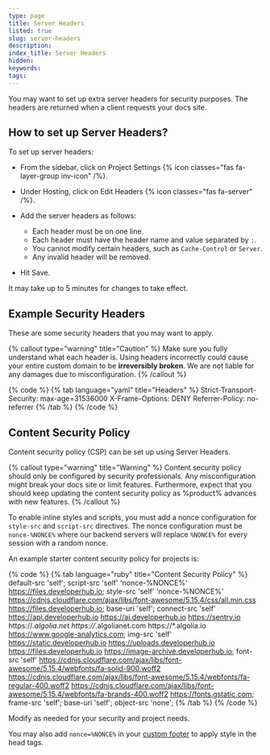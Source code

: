 ```yaml
---
type: page
title: Server Headers
listed: true
slug: server-headers
description: 
index_title: Server Headers
hidden: 
keywords: 
tags: 
---
```



You may want to set up extra server headers for security purposes. The headers are returned when a client requests your docs site.

## How to set up Server Headers?

To set up server headers:

- From the sidebar, click on Project Settings {% icon classes="fas fa-layer-group inv-icon" /%}.
- Under Hosting, click on Edit Headers {% icon classes="fas fa-server" /%}.
- Add the server headers as follows:
    - Each header must be on one line.
    - Each header must have the header name and value separated by `:`.
    - You cannot modify certain headers, such as `Cache-Control` or `Server`.
    - Any invalid header will be removed.

- Hit Save.

It may take up to 5 minutes for changes to take effect.

## Example Security Headers

These are some security headers that you may want to apply.


{% callout type="warning" title="Caution" %}
Make sure you fully understand what each header is. Using headers incorrectly could cause your entire custom domain to be **irreversibly broken**. We are not liable for any damages due to misconfiguration.
{% /callout %}



{% code %}
{% tab language="yaml" title="Headers" %}
Strict-Transport-Security: max-age=31536000
X-Frame-Options: DENY
Referrer-Policy: no-referrer
{% /tab %}
{% /code %}


## Content Security Policy

Content security policy (CSP) can be set up using Server Headers.


{% callout type="warning" title="Warning" %}
Content security policy should only be configured by security professionals. Any misconfiguration might break your docs site or limit features. Furthermore, expect that you should keep updating the content security policy as %product% advances with new features.
{% /callout %}


To enable inline styles and scripts, you must add a nonce configuration for `style-src`  and `script-src` directives. The nonce configuration must be `nonce-%NONCE%` where our backend servers will replace `%NONCE%` for every session with a random nonce.

An example starter content security policy for projects is:


{% code %}
{% tab language="ruby" title="Content Security Policy" %}
default-src 'self';
script-src 'self' 'nonce-%NONCE%' https://files.developerhub.io;
style-src 'self' 'nonce-%NONCE%' https://cdnjs.cloudflare.com/ajax/libs/font-awesome/5.15.4/css/all.min.css https://files.developerhub.io;
base-uri 'self';
connect-src 'self' https://api.developerhub.io https://ai.developerhub.io https://sentry.io https://*.algolia.net https://*.algolianet.com https://*.algolia.io https://www.google-analytics.com;
img-src 'self' https://static.developerhub.io https://uploads.developerhub.io https://files.developerhub.io https://image-archive.developerhub.io;
font-src 'self' https://cdnjs.cloudflare.com/ajax/libs/font-awesome/5.15.4/webfonts/fa-solid-900.woff2 https://cdnjs.cloudflare.com/ajax/libs/font-awesome/5.15.4/webfonts/fa-regular-400.woff2
https://cdnjs.cloudflare.com/ajax/libs/font-awesome/5.15.4/webfonts/fa-brands-400.woff2 https://fonts.gstatic.com;
frame-src 'self';
base-uri 'self';
object-src 'none';
{% /tab %}
{% /code %}


Modify as needed for your security and project needs.

You may also add `nonce=%NONCE%` in your [custom footer](/support-center/custom-footer) to apply style in the head tags.

